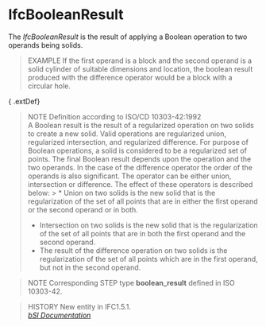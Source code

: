 IfcBooleanResult
================
The _IfcBooleanResult_ is the result of applying a Boolean operation to two
operands being solids.  
  
> EXAMPLE  If the first operand is a block and the second operand is a solid
> cylinder of suitable dimensions and location, the boolean result produced
> with the difference operator would be a block with a circular hole.  
  
{ .extDef}  
> NOTE  Definition according to ISO/CD 10303-42:1992  
> A Boolean result is the result of a regularized operation on two solids to
> create a new solid. Valid operations are regularized union, regularized
> intersection, and regularized difference. For purpose of Boolean operations,
> a solid is considered to be a regularized set of points. The final Boolean
> result depends upon the operation and the two operands. In the case of the
> difference operator the order of the operands is also significant. The
> operator can be either union, intersection or difference. The effect of
> these operators is described below: > * Union on two solids is the new solid
> that is the regularization of the set of all points that are in either the
> first operand or the second operand or in both.  
> * Intersection on two solids is the new solid that is the regularization of
> the set of all points that are in both the first operand and the second
> operand.  
> * The result of the difference operation on two solids is the regularization
> of the set of all points which are in the first operand, but not in the
> second operand.  
  
> NOTE  Corresponding STEP type **boolean_result** defined in ISO 10303-42.  
  
> HISTORY  New entity in IFC1.5.1.  
[ _bSI
Documentation_](https://standards.buildingsmart.org/IFC/DEV/IFC4_2/FINAL/HTML/schema/ifcgeometricmodelresource/lexical/ifcbooleanresult.htm)


